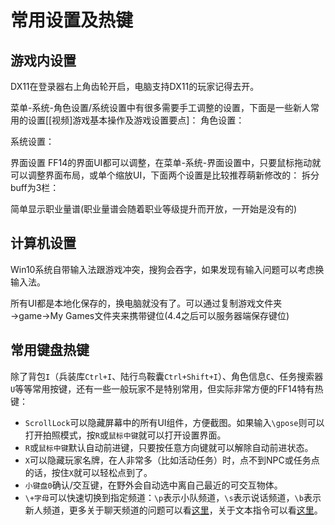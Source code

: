 # 常用设置及热键

## 游戏内设置

DX11在登录器右上角齿轮开启，电脑支持DX11的玩家记得去开。
<!--少图-->
菜单-系统-角色设置/系统设置中有很多需要手工调整的设置，下面是一些新人常用的设置[[视频]游戏基本操作及游戏设置要点]：
角色设置：
<!--少图-->
系统设置：
<!--少图-->
界面设置
FF14的界面UI都可以调整，在菜单-系统-界面设置中，只要鼠标拖动就可以调整界面布局，或单个缩放UI，下面两个设置是比较推荐萌新修改的：
拆分buff为3栏：
<!--少图-->
简单显示职业量谱(职业量谱会随着职业等级提升而开放，一开始是没有的)
<!--少图-->
## 计算机设置

Win10系统自带输入法跟游戏冲突，搜狗会吞字，如果发现有输入问题可以考虑换输入法。

所有UI都是本地化保存的，换电脑就没有了。可以通过复制游戏文件夹→game→My Games文件夹来携带键位(4.4之后可以服务器端保存键位)

## 常用键盘热键

除了背包`I`（兵装库`Ctrl+I`、陆行鸟鞍囊`Ctrl+Shift+I`）、角色信息`C`、任务搜索器`U`等等常用按键，还有一些一般玩家不是特别常用，但实际非常方便的FF14特有热键：

* `ScrollLock`可以隐藏屏幕中的所有UI组件，方便截图。如果输入`\gpose`则可以打开拍照模式，按`R`或`鼠标中键`就可以打开设置界面。
* `R`或`鼠标中键`默认自动前进键，只要按任意方向键就可以解除自动前进状态。
* `X`可以隐藏玩家名牌，在人非常多（比如活动任务）时，点不到NPC或任务点的话，按住`X`就可以轻松点到了。
* `小键盘0`确认/交互键，在野外会自动选中离自己最近的可交互物体。
* `\+字母`可以快速切换到指定频道：`\p`表示小队频道，`\s`表示说话频道，`\b`表示新人频道，更多关于聊天频道的问题可以看[这里](/ui/communication.md)，关于文本指令可以看[这里]()。
